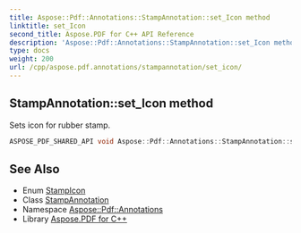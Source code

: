 ```yaml
---
title: Aspose::Pdf::Annotations::StampAnnotation::set_Icon method
linktitle: set_Icon
second_title: Aspose.PDF for C++ API Reference
description: 'Aspose::Pdf::Annotations::StampAnnotation::set_Icon method. Sets icon for rubber stamp in C++.'
type: docs
weight: 200
url: /cpp/aspose.pdf.annotations/stampannotation/set_icon/
---
```

## StampAnnotation::set_Icon method


Sets icon for rubber stamp.

```cpp
ASPOSE_PDF_SHARED_API void Aspose::Pdf::Annotations::StampAnnotation::set_Icon(StampIcon value)
```

## See Also

* Enum [StampIcon](../../stampicon/)
* Class [StampAnnotation](../)
* Namespace [Aspose::Pdf::Annotations](../../)
* Library [Aspose.PDF for C++](../../../)
